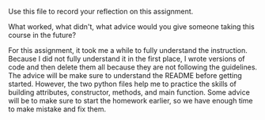 Use this file to record your reflection on this assignment. 

What worked, what didn't, what advice would you give someone taking this course in the future?

For this assignment, it took me a while to fully understand the instruction. Because I did not fully understand it in the first place, I wrote versions of code and then delete them all because they are not following the guidelines. The advice will be make sure to understand the README before getting started. However, the two python files help me to practice the skills of building attributes, constructor, methods, and main function. Some advice will be to make sure to start the homework earlier, so we have enough time to make mistake and fix them. 
